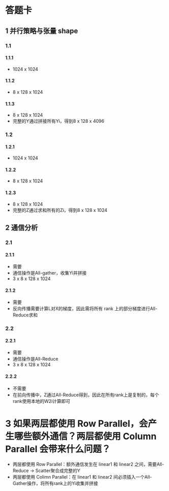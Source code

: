 # 答题卡

## 1 并行策略与张量 shape

### 1.1

#### 1.1.1
- 1024 x 1024

#### 1.1.2
- 8 x 128 x 1024

#### 1.1.3
- 8 x 128 x 1024
- 完整的Y通过拼接所有Yi，得到8 x 128 x 4096

### 1.2


#### 1.2.1
- 1024 x 1024

#### 1.2.2
- 8 x 128 x 1024

#### 1.2.3
- 8 x 128 x 1024
- 完整的Z通过求和所有的Zi，得到8 x 128 x 1024

## 2 通信分析

### 2.1

#### 2.1.1
- 需要
- 通信操作是All-gather，收集Yi并拼接
- 3 x 8 x 128 x 1024

#### 2.1.2
- 需要
- 反向传播需要计算L对X的梯度，因此需将所有 rank 上的部分梯度进行All-Reduce求和

### 2.2

#### 2.2.1
- 需要
- 通信操作是All-Reduce
- 3 x 8 x 128 x 1024

#### 2.2.2
- 不需要
- 在前向传播中，Z通过All-Reduce得到，因此在所有rank上是复制的，每个rank使用本地的W2i计算即可

# 3 如果两层都使用 Row Parallel，会产生哪些额外通信？两层都使用 Column Parallel 会带来什么问题？
- 两层都使用 Row Parallel：额外通信发生在 linear1 和 linear2 之间，需要All-Reduce -> Scatter聚合成完整的Y
- 两层都使用 Colimn Parallel：在 linear1 和 linear2 间必须插入一个All-Gather操作，将所有rank上的Yi收集并拼接